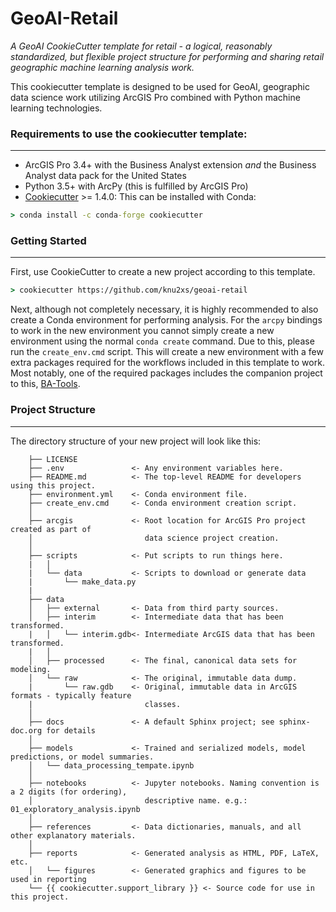 # GeoAI-Retail

_A GeoAI CookieCutter template for retail - a logical, reasonably standardized, but flexible project structure for performing and sharing retail geographic machine learning analysis work._

This cookiecutter template is designed to be used for GeoAI, geographic data science work utilizing ArcGIS Pro combined with Python machine learning technologies.

### Requirements to use the cookiecutter template:
-----------
 - ArcGIS Pro 3.4+ with the Business Analyst extension _and_ the Business Analyst data pack for the United States
 - Python 3.5+ with ArcPy (this is fulfilled by ArcGIS Pro)
 - [Cookiecutter](http://cookiecutter.readthedocs.org/en/latest/installation.html) >= 1.4.0: This can be installed with Conda:

``` cmd
> conda install -c conda-forge cookiecutter
```


### Getting Started
------------
First, use CookieCutter to create a new project according to this template.

``` cmd
> cookiecutter https://github.com/knu2xs/geoai-retail
```

Next, although not completely necessary, it is highly recommended to also create a Conda environment for performing analysis. For the `arcpy` bindings to work in the new environment you cannot simply create a new environment using the normal `conda create` command. Due to this, please run the `create_env.cmd` script. This will create a new environment with a few extra packages required for the workflows included in this template to work. Most notably, one of the required packages includes the companion project to this, [BA-Tools](https://github.com/knu2xs/ba-tools).

### Project Structure
------------

The directory structure of your new project will look like this: 

```
    ├── LICENSE
    ├── .env               <- Any environment variables here.
    ├── README.md          <- The top-level README for developers using this project.
    ├── environment.yml    <- Conda environment file.
    ├── create_env.cmd     <- Conda environment creation script.   
    │
    ├── arcgis             <- Root location for ArcGIS Pro project created as part of
    │                         data science project creation.
    │
    ├── scripts            <- Put scripts to run things here.
    |   │
    |   └── data           <- Scripts to download or generate data
    |       └── make_data.py
    |
    ├── data
    │   ├── external       <- Data from third party sources.
    │   ├── interim        <- Intermediate data that has been transformed.
    |   │   └── interim.gdb<- Intermediate ArcGIS data that has been transformed.
    |   │
    │   ├── processed      <- The final, canonical data sets for modeling.
    │   └── raw            <- The original, immutable data dump.
    |       └── raw.gdb    <- Original, immutable data in ArcGIS formats - typically feature
    |                         classes. 
    │
    ├── docs               <- A default Sphinx project; see sphinx-doc.org for details
    │
    ├── models             <- Trained and serialized models, model predictions, or model summaries.          
    │   └── data_processing_tempate.ipynb
    │
    ├── notebooks          <- Jupyter notebooks. Naming convention is a 2 digits (for ordering),
    │                         descriptive name. e.g.: 01_exploratory_analysis.ipynb
    │
    ├── references         <- Data dictionaries, manuals, and all other explanatory materials.
    │
    ├── reports            <- Generated analysis as HTML, PDF, LaTeX, etc.
    │   └── figures        <- Generated graphics and figures to be used in reporting
    └── {{ cookiecutter.support_library }} <- Source code for use in this project.
```
